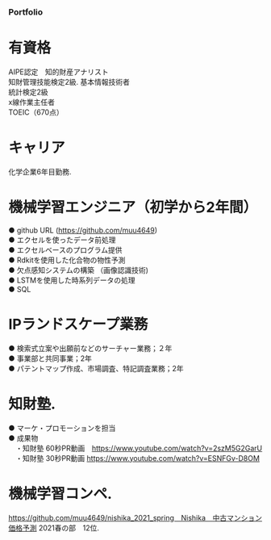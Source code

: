 ### Portfolio


# 有資格  
AIPE認定　知的財産アナリスト  
知財管理技能検定2級. 
基本情報技術者  
統計検定2級  
x線作業主任者  
TOEIC（670点）  


# キャリア  
化学企業6年目勤務. 

# 機械学習エンジニア（初学から2年間）  
● github URL (https://github.com/muu4649)  
● エクセルを使ったデータ前処理  
● エクセルベースのプログラム提供  
● Rdkitを使用した化合物の物性予測  
● 欠点感知システムの構築 （画像認識技術)  
● LSTMを使用した時系列データの処理  
● SQL  


# IPランドスケープ業務  
● 検索式立案や出願前などのサーチャー業務；２年  
● 事業部と共同事業；2年  
● パテントマップ作成、市場調査、特記調査業務；2年  


# 知財塾. 
● マーケ・プロモーションを担当  
● 成果物  
　・知財塾 60秒PR動画　https://www.youtube.com/watch?v=2szM5G2GarU   
　・知財塾 30秒PR動画 https://www.youtube.com/watch?v=ESNFGv-D8OM  
 
 
# 機械学習コンペ. 
https://github.com/muu4649/nishika_2021_spring　Nishika　中古マンション価格予測 2021春の部　12位. 



